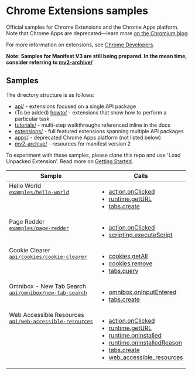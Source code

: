 # Chrome Extensions samples

Official samples for Chrome Extensions and the Chrome Apps platform.
Note that Chrome Apps are deprecated—learn more [on the Chromium blog](https://blog.chromium.org/2020/08/changes-to-chrome-app-support-timeline.html).

For more information on extensions, see [Chrome Developers](https://developer.chrome.com).

**Note: Samples for Manifest V3 are still being prepared. In the mean time, consider referring to [mv2-archive/](mv2-archive/)**

## Samples

The directory structure is as follows:

* [api/](api/) - extensions focused on a single API package
* (To be added) [howto/](howto/) - extensions that show how to perform a particular task
* [tutorials/](tutorials/) - multi-step walkthroughs referenced inline in the docs
* [extensions/](extensions/) - full featured extensions spanning multiple API packages
* [apps/](apps/) - deprecated Chrome Apps platform (not listed below)
* [mv2-archive/](mv2-archive/) - resources for manifest version 2

To experiment with these samples, please clone this repo and use 'Load Unpacked Extension'.
Read more on [Getting Started](https://developer.chrome.com/extensions/getstarted).

<table>
  <thead>
    <tr>
      <th>Sample</th>
      <th>Calls</th>
    </tr>
  </thead>
  <tbody>
    <tr>
      <td style="vertical-align:top;">
        Hello World <br>
        <a href="examples/hello-world"><code>examples/hello-world</code></a>
      </td>
      <td  style="vertical-align:top;">
        <ul>
          <li><a href="https://developer.chrome.com/docs/extensions/reference/action/#event-onClicked">action.onClicked</a></li>
          <li><a href="https://developer.chrome.com/docs/extensions/reference/runtime/#method-getURL">runtime.getURL</a></li>
          <li><a href="https://developer.chrome.com/docs/extensions/reference/tabs/#method-create">tabs.create</a></li>
        </ul>
      </td>
    </tr>
    <tr>
      <td style="vertical-align:top;">
        Page Redder <br>
        <a href="examples/page-redder"><code>examples/page-redder</code></a>
      </td>
      <td  style="vertical-align:top;">
        <ul>
          <li><a href="https://developer.chrome.com/docs/extensions/reference/action/#event-onClicked">action.onClicked</a></li>
          <li><a href="https://developer.chrome.com/docs/extensions/reference/scripting/#method-executeScript">scripting.executeScript</a></li>
        </ul>
      </td>
    </tr>
    <tr>
      <td style="vertical-align:top;">
        Cookie Clearer <br>
        <a href="api/cookies/cookie-clearer"><code>api/cookies/cookie-clearer</code></a>
      </td>
      <td  style="vertical-align:top;">
        <ul>
          <li><a href="https://developer.chrome.com/docs/extensions/reference/cookies/#method-getAll">cookies.getAll</a></li>
          <li><a href="https://developer.chrome.com/docs/extensions/reference/cookies/#method-remove">cookies.remove</a></li>
          <li><a href="https://developer.chrome.com/docs/extensions/reference/tabs/#method-query">tabs.query</a></li>
        </ul>
      </td>
    </tr>
    <tr>
      <td style="vertical-align:top;">
        Omnibox - New Tab Search <br>
        <a href="api/omnibox/new-tab-search"><code>api/omnibox/new-tab-search</code></a>
      </td>
      <td  style="vertical-align:top;">
        <ul>
          <li><a href="https://developer.chrome.com/docs/extensions/reference/omnibox/#event-onInputEntered">omnibox.onInputEntered</a></li>
          <li><a href="https://developer.chrome.com/docs/extensions/reference/tabs/#method-create">tabs.create</a></li>
        </ul>
      </td>
    </tr>
    <tr>
      <td style="vertical-align:top;">
        Web Accessible Resources <br>
        <a href="api/web-accessible-resources"><code>api/web-accessible-resources</code></a>
      </td>
      <td style="vertical-align:top;">
        <ul>
          <li><a href="https://developer.chrome.com/docs/extensions/reference/action/#event-onClicked">action.onClicked</a></li>
          <li><a href="https://developer.chrome.com/docs/extensions/reference/runtime/#method-getURL">runtime.getURL</a></li>
          <li><a href="https://developer.chrome.com/docs/extensions/reference/runtime/#event-onInstalled">runtime.onInstalled</a></li>
          <li><a href="https://developer.chrome.com/docs/extensions/reference/runtime/#type-OnInstalledReason">runtime.onInstalledReason</a></li>
          <li><a href="https://developer.chrome.com/docs/extensions/reference/tabs/#method-create">tabs.create</a></li>
          <li><a href="https://developer.chrome.com/docs/extensions/mv3/manifest/web_accessible_resources/">web_accessible_resources</a></li>
        </ul>
      </td>
    </tr>
  </tbody>
</table>
